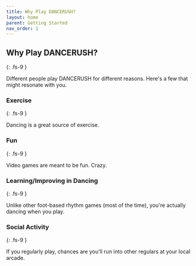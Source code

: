 ```yaml
---
title: Why Play DANCERUSH?
layout: home
parent: Getting Started
nav_order: 1
---
```

## Why Play DANCERUSH?
{: .fs-9 }

Different people play DANCERUSH for different reasons. Here's a few that might resonate with you.

### Exercise
{: .fs-9 }

Dancing is a great source of exercise.

### Fun
{: .fs-9 }

Video games are meant to be fun. Crazy.

### Learning/Improving in Dancing
{: .fs-9 }

Unlike other foot-based rhythm games (most of the time), you're actually dancing when you play.

### Social Activity
{: .fs-9 }

If you regularly play, chances are you'll run into other regulars at your local arcade.
